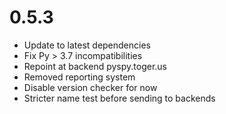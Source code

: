 # 0.5.3

* Update to latest dependencies
* Fix Py > 3.7 incompatibilities
* Repoint at backend pyspy.toger.us
* Removed reporting system
* Disable version checker for now
* Stricter name test before sending to backends
